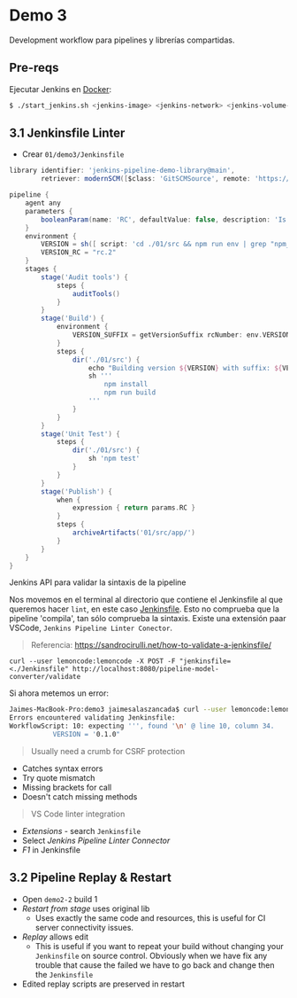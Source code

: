 # Demo 3

Development workflow para pipelines y librerías compartidas.

## Pre-reqs

Ejecutar Jenkins en [Docker](https://www.docker.com/products/docker-desktop):

```bash
$ ./start_jenkins.sh <jenkins-image> <jenkins-network> <jenkins-volume-certs> <jenkins-volume-data>
```

## 3.1 Jenkinsfile Linter

- Crear `01/demo3/Jenkinsfile`

```groovy
library identifier: 'jenkins-pipeline-demo-library@main',
        retriever: modernSCM([$class: 'GitSCMSource', remote: 'https://github.com/Lemoncode/bootcamp-jenkins-library.git'])

pipeline {
    agent any
    parameters {
        booleanParam(name: 'RC', defaultValue: false, description: 'Is this a Release Candidate?')
    }
    environment {
        VERSION = sh([ script: 'cd ./01/src && npm run env | grep "npm_package_version"', returnStdout: true ]).trim()
        VERSION_RC = "rc.2"
    }
    stages {
        stage('Audit tools') {
            steps {
                auditTools()
            }
        }
        stage('Build') {
            environment {
                VERSION_SUFFIX = getVersionSuffix rcNumber: env.VERSION_RC, isRealeaseCandidate: params.RC
            }
            steps {
                dir('./01/src') {
                    echo "Building version ${VERSION} with suffix: ${VERSION_SUFFIX}"
                    sh '''
                        npm install
                        npm run build
                    '''
                }
            }
        }
        stage('Unit Test') {
            steps {
                dir('./01/src') {
                    sh 'npm test'
                }
            }
        }
        stage('Publish') {
            when {
                expression { return params.RC }
            }
            steps {
                archiveArtifacts('01/src/app/')
            }
        }
    }
}
```

Jenkins API para validar la sintaxis de la pipeline

Nos movemos en el terminal al directorio que contiene el Jenkinsfile al que queremos hacer `lint`, en este caso [Jenkinsfile](jenkins-pipeline-demos/01/demo3/). Esto no comprueba que la pipeline 'compila', tan sólo comprueba la sintaxis. Existe una extensión paar VSCode, `Jenkins Pipeline Linter Conector`.

> Referencia: https://sandrocirulli.net/how-to-validate-a-jenkinsfile/

```
curl --user lemoncode:lemoncode -X POST -F "jenkinsfile=<./Jenkinsfile" http://localhost:8080/pipeline-model-converter/validate
```

Si ahora metemos un error:

```bash
Jaimes-MacBook-Pro:demo3 jaimesalaszancada$ curl --user lemoncode:lemoncode -X POST -F "jenkinsfile=<./Jenkinsfile" http://localhost:8080/pipeline-model-converter/validate
Errors encountered validating Jenkinsfile:
WorkflowScript: 10: expecting ''', found '\n' @ line 10, column 34.
           VERSION = '0.1.0"
```

> Usually need a crumb for CSRF protection

- Catches syntax errors
- Try quote mismatch
- Missing brackets for call
- Doesn't catch missing methods

> VS Code linter integration

- _Extensions_ - search `Jenkinsfile`
- Select _Jenkins Pipeline Linter Connector_
- _F1_ in Jenkinsfile

## 3.2 Pipeline Replay & Restart

- Open `demo2-2` build 1
- _Restart from stage_ uses original lib
  - Uses exactly the same code and resources, this is useful for CI server connectivity issues.
- _Replay_ allows edit
  - This is useful if you want to repeat your build without changing your `Jenkinsfile` on source control. Obviously when we have fix any trouble that cause the failed we have to go back and change then the `Jenkinsfile`
- Edited replay scripts are preserved in restart
